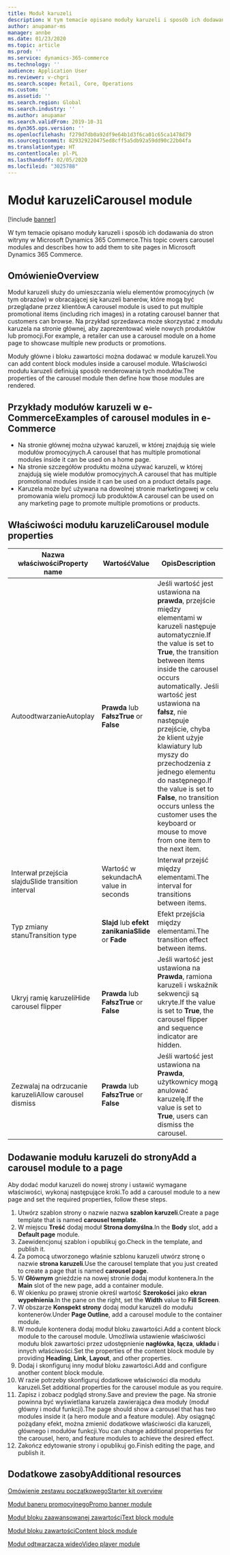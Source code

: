 ```yaml
---
title: Moduł karuzeli
description: W tym temacie opisano moduły karuzeli i sposób ich dodawania do stron witryny w Microsoft Dynamics 365 Commerce.
author: anupamar-ms
manager: annbe
ms.date: 01/23/2020
ms.topic: article
ms.prod: ''
ms.service: dynamics-365-commerce
ms.technology: ''
audience: Application User
ms.reviewer: v-chgri
ms.search.scope: Retail, Core, Operations
ms.custom: ''
ms.assetid: ''
ms.search.region: Global
ms.search.industry: ''
ms.author: anupamar
ms.search.validFrom: 2019-10-31
ms.dyn365.ops.version: ''
ms.openlocfilehash: f279d7db0a92df9e64b1d3f6ca01c65ca1478d79
ms.sourcegitcommit: 829329220475ed8cff5a5db92a59dd90c22b04fa
ms.translationtype: HT
ms.contentlocale: pl-PL
ms.lasthandoff: 02/05/2020
ms.locfileid: "3025788"
---
```

# <a name="carousel-module"></a><span data-ttu-id="b0f0f-103">Moduł karuzeli</span><span class="sxs-lookup"><span data-stu-id="b0f0f-103">Carousel module</span></span>


[!include [banner](includes/banner.md)]

<span data-ttu-id="b0f0f-104">W tym temacie opisano moduły karuzeli i sposób ich dodawania do stron witryny w Microsoft Dynamics 365 Commerce.</span><span class="sxs-lookup"><span data-stu-id="b0f0f-104">This topic covers carousel modules and describes how to add them to site pages in Microsoft Dynamics 365 Commerce.</span></span>

## <a name="overview"></a><span data-ttu-id="b0f0f-105">Omówienie</span><span class="sxs-lookup"><span data-stu-id="b0f0f-105">Overview</span></span>

<span data-ttu-id="b0f0f-106">Moduł karuzeli służy do umieszczania wielu elementów promocyjnych (w tym obrazów) w obracającej się karuzeli banerów, które mogą być przeglądane przez klientów.</span><span class="sxs-lookup"><span data-stu-id="b0f0f-106">A carousel module is used to put multiple promotional items (including rich images) in a rotating carousel banner that customers can browse.</span></span> <span data-ttu-id="b0f0f-107">Na przykład sprzedawca może skorzystać z modułu karuzela na stronie głównej, aby zaprezentować wiele nowych produktów lub promocji.</span><span class="sxs-lookup"><span data-stu-id="b0f0f-107">For example, a retailer can use a carousel module on a home page to showcase multiple new products or promotions.</span></span>

<span data-ttu-id="b0f0f-108">Moduły główne i bloku zawartości można dodawać w module karuzeli.</span><span class="sxs-lookup"><span data-stu-id="b0f0f-108">You can add content block modules inside a carousel module.</span></span> <span data-ttu-id="b0f0f-109">Właściwości modułu karuzeli definiują sposób renderowania tych modułów.</span><span class="sxs-lookup"><span data-stu-id="b0f0f-109">The properties of the carousel module then define how those modules are rendered.</span></span>

## <a name="examples-of-carousel-modules-in-e-commerce"></a><span data-ttu-id="b0f0f-110">Przykłady modułów karuzeli w e-Commerce</span><span class="sxs-lookup"><span data-stu-id="b0f0f-110">Examples of carousel modules in e-Commerce</span></span>

- <span data-ttu-id="b0f0f-111">Na stronie głównej można używać karuzeli, w której znajdują się wiele modułów promocyjnych.</span><span class="sxs-lookup"><span data-stu-id="b0f0f-111">A carousel that has multiple promotional modules inside it can be used on a home page.</span></span>
- <span data-ttu-id="b0f0f-112">Na stronie szczegółów produktu można używać karuzeli, w której znajdują się wiele modułów promocyjnych.</span><span class="sxs-lookup"><span data-stu-id="b0f0f-112">A carousel that has multiple promotional modules inside it can be used on a product details page.</span></span>
- <span data-ttu-id="b0f0f-113">Karuzela może być używana na dowolnej stronie marketingowej w celu promowania wielu promocji lub produktów.</span><span class="sxs-lookup"><span data-stu-id="b0f0f-113">A carousel can be used on any marketing page to promote multiple promotions or products.</span></span>

## <a name="carousel-module-properties"></a><span data-ttu-id="b0f0f-114">Właściwości modułu karuzeli</span><span class="sxs-lookup"><span data-stu-id="b0f0f-114">Carousel module properties</span></span>

| <span data-ttu-id="b0f0f-115">Nazwa właściwości</span><span class="sxs-lookup"><span data-stu-id="b0f0f-115">Property name</span></span>             | <span data-ttu-id="b0f0f-116">Wartość</span><span class="sxs-lookup"><span data-stu-id="b0f0f-116">Value</span></span>                 | <span data-ttu-id="b0f0f-117">Opis</span><span class="sxs-lookup"><span data-stu-id="b0f0f-117">Description</span></span> |
|---------------------------|-----------------------|-------------|
| <span data-ttu-id="b0f0f-118">Autoodtwarzanie</span><span class="sxs-lookup"><span data-stu-id="b0f0f-118">Autoplay</span></span>                  | <span data-ttu-id="b0f0f-119">**Prawda** lub **Fałsz**</span><span class="sxs-lookup"><span data-stu-id="b0f0f-119">**True** or **False**</span></span> | <span data-ttu-id="b0f0f-120">Jeśli wartość jest ustawiona na **prawda**, przejście między elementami w karuzeli następuje automatycznie.</span><span class="sxs-lookup"><span data-stu-id="b0f0f-120">If the value is set to **True**, the transition between items inside the carousel occurs automatically.</span></span> <span data-ttu-id="b0f0f-121">Jeśli wartość jest ustawiona na **fałsz**, nie następuje przejście, chyba że klient użyje klawiatury lub myszy do przechodzenia z jednego elementu do następnego.</span><span class="sxs-lookup"><span data-stu-id="b0f0f-121">If the value is set to **False**, no transition occurs unless the customer uses the keyboard or mouse to move from one item to the next item.</span></span> |
| <span data-ttu-id="b0f0f-122">Interwał przejścia slajdu</span><span class="sxs-lookup"><span data-stu-id="b0f0f-122">Slide transition interval</span></span> | <span data-ttu-id="b0f0f-123">Wartość w sekundach</span><span class="sxs-lookup"><span data-stu-id="b0f0f-123">A value in seconds</span></span>    | <span data-ttu-id="b0f0f-124">Interwał przejść między elementami.</span><span class="sxs-lookup"><span data-stu-id="b0f0f-124">The interval for transitions between items.</span></span> |
| <span data-ttu-id="b0f0f-125">Typ zmiany stanu</span><span class="sxs-lookup"><span data-stu-id="b0f0f-125">Transition type</span></span>           | <span data-ttu-id="b0f0f-126">**Slajd** lub **efekt zanikania**</span><span class="sxs-lookup"><span data-stu-id="b0f0f-126">**Slide** or **Fade**</span></span> | <span data-ttu-id="b0f0f-127">Efekt przejścia między elementami.</span><span class="sxs-lookup"><span data-stu-id="b0f0f-127">The transition effect between items.</span></span> |
| <span data-ttu-id="b0f0f-128">Ukryj ramię karuzeli</span><span class="sxs-lookup"><span data-stu-id="b0f0f-128">Hide carousel flipper</span></span>     | <span data-ttu-id="b0f0f-129">**Prawda** lub **Fałsz**</span><span class="sxs-lookup"><span data-stu-id="b0f0f-129">**True** or **False**</span></span> | <span data-ttu-id="b0f0f-130">Jeśli wartość jest ustawiona na **Prawda**, ramiona karuzeli i wskaźnik sekwencji są ukryte.</span><span class="sxs-lookup"><span data-stu-id="b0f0f-130">If the value is set to **True**, the carousel flipper and sequence indicator are hidden.</span></span> |
| <span data-ttu-id="b0f0f-131">Zezwalaj na odrzucanie karuzeli</span><span class="sxs-lookup"><span data-stu-id="b0f0f-131">Allow carousel dismiss</span></span>    | <span data-ttu-id="b0f0f-132">**Prawda** lub **Fałsz**</span><span class="sxs-lookup"><span data-stu-id="b0f0f-132">**True** or **False**</span></span> | <span data-ttu-id="b0f0f-133">Jeśli wartość jest ustawiona na **Prawda**, użytkownicy mogą anulować karuzelę.</span><span class="sxs-lookup"><span data-stu-id="b0f0f-133">If the value is set to **True**, users can dismiss the carousel.</span></span> |

## <a name="add-a-carousel-module-to-a-page"></a><span data-ttu-id="b0f0f-134">Dodawanie modułu karuzeli do strony</span><span class="sxs-lookup"><span data-stu-id="b0f0f-134">Add a carousel module to a page</span></span>

<span data-ttu-id="b0f0f-135">Aby dodać moduł karuzeli do nowej strony i ustawić wymagane właściwości, wykonaj następujące kroki.</span><span class="sxs-lookup"><span data-stu-id="b0f0f-135">To add a carousel module to a new page and set the required properties, follow these steps.</span></span>

1. <span data-ttu-id="b0f0f-136">Utwórz szablon strony o nazwie nazwa **szablon karuzeli**.</span><span class="sxs-lookup"><span data-stu-id="b0f0f-136">Create a page template that is named **carousel template**.</span></span>
1. <span data-ttu-id="b0f0f-137">W miejscu **Treść** dodaj moduł **Strona domyślna**.</span><span class="sxs-lookup"><span data-stu-id="b0f0f-137">In the **Body** slot, add a **Default page** module.</span></span>
1. <span data-ttu-id="b0f0f-138">Zaewidencjonuj szablon i opublikuj go.</span><span class="sxs-lookup"><span data-stu-id="b0f0f-138">Check in the template, and publish it.</span></span> 
1. <span data-ttu-id="b0f0f-139">Za pomocą utworzonego właśnie szblonu karuzeli utwórz stronę o nazwie **strona karuzeli**.</span><span class="sxs-lookup"><span data-stu-id="b0f0f-139">Use the carousel template that you just created to create a page that is named **carousel page**.</span></span>
1. <span data-ttu-id="b0f0f-140">W **Głównym** gnieździe na nowej stronie dodaj moduł kontenera.</span><span class="sxs-lookup"><span data-stu-id="b0f0f-140">In the **Main** slot of the new page, add a container module.</span></span> 
1. <span data-ttu-id="b0f0f-141">W okienku po prawej stronie określ wartość **Szerokości** jako **ekran wypełnienia**.</span><span class="sxs-lookup"><span data-stu-id="b0f0f-141">In the pane on the right, set the **Width** value to **Fill Screen**.</span></span>
1. <span data-ttu-id="b0f0f-142">W obszarze **Konspekt strony** dodaj moduł karuzeli do modułu kontenerów.</span><span class="sxs-lookup"><span data-stu-id="b0f0f-142">Under **Page Outline**, add a carousel module to the container module.</span></span>
1. <span data-ttu-id="b0f0f-143">W module kontenera dodaj moduł bloku zawartości.</span><span class="sxs-lookup"><span data-stu-id="b0f0f-143">Add a content block module to the carousel module.</span></span> <span data-ttu-id="b0f0f-144">Umożliwia ustawienie właściwości modułu blok zawartości przez udostępnienie **nagłówka**, **łącza**, **układu** i innych właściwości.</span><span class="sxs-lookup"><span data-stu-id="b0f0f-144">Set the properties of the content block module by providing **Heading**, **Link**, **Layout**, and other properties.</span></span>
1. <span data-ttu-id="b0f0f-145">Dodaj i skonfiguruj inny moduł bloku zawartości.</span><span class="sxs-lookup"><span data-stu-id="b0f0f-145">Add and configure another content block module.</span></span>
1. <span data-ttu-id="b0f0f-146">W razie potrzeby skonfiguruj dodatkowe właściwości dla modułu karuzeli.</span><span class="sxs-lookup"><span data-stu-id="b0f0f-146">Set additional properties for the carousel module as you require.</span></span>
1. <span data-ttu-id="b0f0f-147">Zapisz i zobacz podgląd strony.</span><span class="sxs-lookup"><span data-stu-id="b0f0f-147">Save and preview the page.</span></span> <span data-ttu-id="b0f0f-148">Na stronie powinna być wyświetlana karuzela zawierająca dwa moduły (moduł główny i moduł funkcji).</span><span class="sxs-lookup"><span data-stu-id="b0f0f-148">The page should show a carousel that has two modules inside it (a hero module and a feature module).</span></span> <span data-ttu-id="b0f0f-149">Aby osiągnąć pożądany efekt, można zmienić dodatkowe właściwości dla karuzeli, głównego i modułów funkcji.</span><span class="sxs-lookup"><span data-stu-id="b0f0f-149">You can change additional properties for the carousel, hero, and feature modules to achieve the desired effect.</span></span>
1. <span data-ttu-id="b0f0f-150">Zakończ edytowanie strony i opublikuj go.</span><span class="sxs-lookup"><span data-stu-id="b0f0f-150">Finish editing the page, and publish it.</span></span>

## <a name="additional-resources"></a><span data-ttu-id="b0f0f-151">Dodatkowe zasoby</span><span class="sxs-lookup"><span data-stu-id="b0f0f-151">Additional resources</span></span>

[<span data-ttu-id="b0f0f-152">Omówienie zestawu początkowego</span><span class="sxs-lookup"><span data-stu-id="b0f0f-152">Starter kit overview</span></span>](starter-kit-overview.md)

[<span data-ttu-id="b0f0f-153">Moduł baneru promocyjnego</span><span class="sxs-lookup"><span data-stu-id="b0f0f-153">Promo banner module</span></span>](add-alert.md)

[<span data-ttu-id="b0f0f-154">Moduł bloku zaawansowanej zawartości</span><span class="sxs-lookup"><span data-stu-id="b0f0f-154">Text block module</span></span>](add-content-rich-block.md)

[<span data-ttu-id="b0f0f-155">Moduł bloku zawartości</span><span class="sxs-lookup"><span data-stu-id="b0f0f-155">Content block module</span></span>](add-hero-module.md)

[<span data-ttu-id="b0f0f-156">Moduł odtwarzacza wideo</span><span class="sxs-lookup"><span data-stu-id="b0f0f-156">Video player module</span></span>](add-video-player.md)
